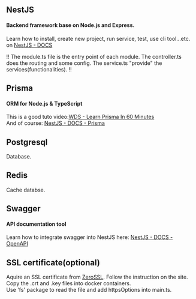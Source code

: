 ## NestJS
#### Backend framework base on Node.js and Express.  
Learn how to install, create new project, run service, test, use cli tool...etc. on [NestJS - DOCS](https://docs.nestjs.com)   

!! The module.ts file is the entry point of each module. The controller.ts does the routing and some config. The service.ts "provide" the services(functionalities).  !!

## Prisma
#### ORM for Node.js & TypeScript
This is a good tuto video:[WDS - Learn Prisma In 60 Minutes](https://www.youtube.com/watch?v=RebA5J-rlwg)  
And of course: [NestJS - DOCS - Prisma](https://docs.nestjs.com/recipes/prisma)  

## Postgresql
Database.  

## Redis
Cache databse.  

## Swagger
#### API documentation tool
Learn how to integrate swagger into NestJS here: [NestJS - DOCS - OpenAPI](https://docs.nestjs.com/openapi/introduction)

## SSL certificate(optional)
Aquire an SSL certificate from [ZeroSSL](https://zerossl.com). Follow the instruction on the site.  
Copy the .crt and .key files into docker containers.  
Use 'fs' package to read the file and add httpsOptions into main.ts.  

